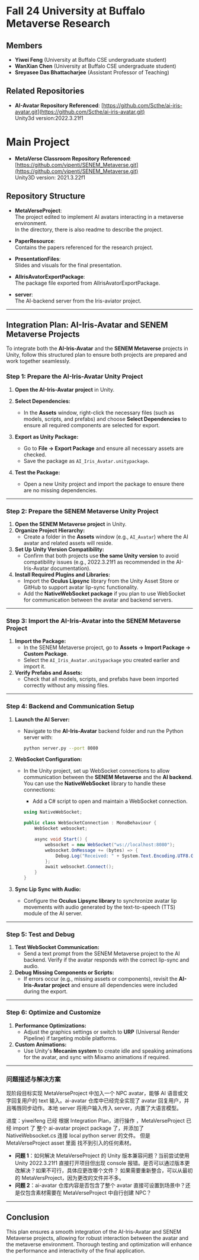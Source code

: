 # Fall 24 University at Buffalo Metaverse Research

## Members

- **Yiwei Feng** (University at Buffalo CSE undergraduate student)
- **WanXian Chen** (University at Buffalo CSE undergraduate student)
- **Sreyasee Das Bhattacharjee** (Assistant Professor of Teaching)

## Related Repositories

- **AI-Avatar Repository Referenced**: [https://github.com/Scthe/ai-iris-avatar.git](https://github.com/Scthe/ai-iris-avatar.git)  
  Unity3d version:2022.3.21f1

# Main Project

- **MetaVerse Classroom Repository Referenced**: [https://github.com/vipenti/SENEM_Metaverse.git](https://github.com/vipenti/SENEM_Metaverse.git)  
  Unity3D version: 2021.3.22f1

## Repository Structure

- **MetaVerseProject**:  
  The project edited to implement AI avatars interacting in a metaverse environment.  
  In the directory, there is also readme to describe the project.

- **PaperResource**:  
  Contains the papers referenced for the research project.

- **PresentationFiles**:  
  Slides and visuals for the final presentation.

- **AIIrisAvatorExportPackage**:  
  The package file exported from AllrisAvatorExportPackage.

- **server**:  
  The AI-backend server from the Iris-aviator project.

---

## Integration Plan: AI-Iris-Avatar and SENEM Metaverse Projects

To integrate both the **AI-Iris-Avatar** and the **SENEM Metaverse** projects in Unity, follow this structured plan to ensure both projects are prepared and work together seamlessly.

### **Step 1: Prepare the AI-Iris-Avatar Unity Project**

1. **Open the AI-Iris-Avatar project** in Unity.
2. **Select Dependencies:**
   - In the **Assets** window, right-click the necessary files (such as models, scripts, and prefabs) and choose **Select Dependencies** to ensure all required components are selected for export.
3. **Export as Unity Package:**

   - Go to **File → Export Package** and ensure all necessary assets are checked.
   - Save the package as `AI_Iris_Avatar.unitypackage`.

4. **Test the Package:**
   - Open a new Unity project and import the package to ensure there are no missing dependencies.

---

### **Step 2: Prepare the SENEM Metaverse Unity Project**

1. **Open the SENEM Metaverse project** in Unity.
2. **Organize Project Hierarchy:**
   - Create a folder in the **Assets** window (e.g., `AI_Avatar`) where the AI avatar and related assets will reside.
3. **Set Up Unity Version Compatibility:**
   - Confirm that both projects use **the same Unity version** to avoid compatibility issues (e.g., 2022.3.21f1 as recommended in the AI-Iris-Avatar documentation).
4. **Install Required Plugins and Libraries:**
   - Import the **Oculus Lipsync** library from the Unity Asset Store or GitHub to support avatar lip-sync functionality.
   - Add the **NativeWebSocket package** if you plan to use WebSocket for communication between the avatar and backend servers.

---

### **Step 3: Import the AI-Iris-Avatar into the SENEM Metaverse Project**

1. **Import the Package:**
   - In the SENEM Metaverse project, go to **Assets → Import Package → Custom Package**.
   - Select the `AI_Iris_Avatar.unitypackage` you created earlier and import it.
2. **Verify Prefabs and Assets:**
   - Check that all models, scripts, and prefabs have been imported correctly without any missing files.

---

### **Step 4: Backend and Communication Setup**

1. **Launch the AI Server:**
   - Navigate to the **AI-Iris-Avatar** backend folder and run the Python server with:
     ```bash
     python server.py --port 8080
     ```
2. **WebSocket Configuration:**

   - In the Unity project, set up WebSocket connections to allow communication between the **SENEM Metaverse** and the **AI backend**. You can use the **NativeWebSocket** library to handle these connections:

     - Add a C# script to open and maintain a WebSocket connection.

     ```csharp
     using NativeWebSocket;

     public class WebSocketConnection : MonoBehaviour {
         WebSocket websocket;

         async void Start() {
             websocket = new WebSocket("ws://localhost:8080");
             websocket.OnMessage += (bytes) => {
                 Debug.Log("Received: " + System.Text.Encoding.UTF8.GetString(bytes));
             };
             await websocket.Connect();
         }
     }
     ```

3. **Sync Lip Sync with Audio:**
   - Configure the **Oculus Lipsync library** to synchronize avatar lip movements with audio generated by the text-to-speech (TTS) module of the AI server.

---

### **Step 5: Test and Debug**

1. **Test WebSocket Communication:**
   - Send a text prompt from the SENEM Metaverse project to the AI backend. Verify if the avatar responds with the correct lip-sync and audio.
2. **Debug Missing Components or Scripts:**
   - If errors occur (e.g., missing assets or components), revisit the **AI-Iris-Avatar project** and ensure all dependencies were included during the export.

---

### **Step 6: Optimize and Customize**

1. **Performance Optimizations:**
   - Adjust the graphics settings or switch to **URP** (Universal Render Pipeline) if targeting mobile platforms.
2. **Custom Animations:**
   - Use Unity's **Mecanim system** to create idle and speaking animations for the avatar, and sync with Mixamo animations if required.

---

### **问题描述与解决方案**

现阶段目标实现 MetaVerseProject 中加入一个 NPC avatar，能够 AI 语音或文字回复用户的 text 输入。ai-avatar 仓库中已经完全实现了 avatar 回复用户，并且嘴唇同步动作。本地 server 将用户输入传入 server，内置了大语言模型。

进度：yiweifeng 已经 根据 Integration Plan，进行操作 ，MetaVerseProject 已经 import 了 整个 ai-avatar project package 了，并添加了 NativeWebsocket.cs 连接 local python server 的文件。
但是 MetaVerseProject asset 里面 找不到引入的任何素材。

- **问题 1**：如何解决 MetaVerseProject 的 Unity 版本兼容问题？当前尝试使用 Unity 2022.3.21f1 直接打开项目但出现 console 报错。是否可以通过版本更改解决？如果不可行，具体应更改哪个文件？
  如果需要重新整合，可以从最初的 MetaVersProject，因为更改的文件并不多。
- **问题 2**：ai-avatar 仓库内容是否包含了整个 avatar 直接可设置到场景中？还是仅包含素材需要在 MetaVerseProject 中自行创建 NPC？

---

## Conclusion

This plan ensures a smooth integration of the AI-Iris-Avatar and SENEM Metaverse projects, allowing for robust interaction between the avatar and the metaverse environment. Thorough testing and optimization will enhance the performance and interactivity of the final application.
